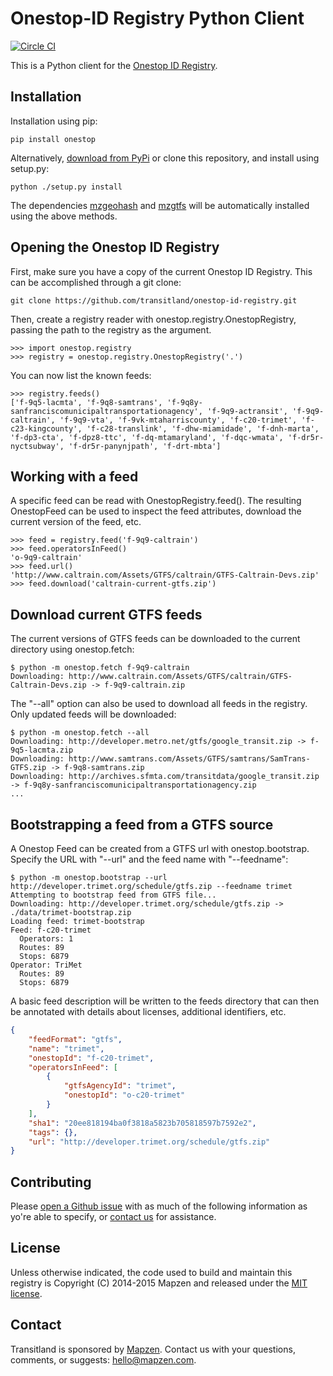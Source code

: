 # Onestop-ID Registry Python Client

[![Circle CI](https://circleci.com/gh/transitland/onestop-id-python-client.png?style=badge)](https://circleci.com/gh/transitland/onestop-id-python-client)

This is a Python client for the [Onestop ID Registry](https://github.com/transitland/onestop-id-registry).

## Installation

Installation using pip:

```
pip install onestop
```

Alternatively, [download from PyPi](https://pypi.python.org/pypi/onestop) or clone this repository, and install using setup.py:

```
python ./setup.py install
```

The dependencies [mzgeohash](https://github.com/transitland/mapzen-geohash) and [mzgtfs](https://github.com/transitland/mapzen-gtfs) will be automatically installed using the above methods.


## Opening the Onestop ID Registry

First, make sure you have a copy of the current Onestop ID Registry. This can be accomplished through a git clone:

```
git clone https://github.com/transitland/onestop-id-registry.git
```

Then, create a registry reader with onestop.registry.OnestopRegistry, passing the path to the registry as the argument.

```
>>> import onestop.registry
>>> registry = onestop.registry.OnestopRegistry('.')
```

You can now list the known feeds:

```
>>> registry.feeds()
['f-9q5-lacmta', 'f-9q8-samtrans', 'f-9q8y-sanfranciscomunicipaltransportationagency', 'f-9q9-actransit', 'f-9q9-caltrain', 'f-9q9-vta', 'f-9vk-mtaharriscounty', 'f-c20-trimet', 'f-c23-kingcounty', 'f-c28-translink', 'f-dhw-miamidade', 'f-dnh-marta', 'f-dp3-cta', 'f-dpz8-ttc', 'f-dq-mtamaryland', 'f-dqc-wmata', 'f-dr5r-nyctsubway', 'f-dr5r-panynjpath', 'f-drt-mbta']
```

## Working with a feed

A specific feed can be read with OnestopRegistry.feed(). The resulting OnestopFeed can be used to inspect the feed attributes, download the current version of the feed, etc.

```
>>> feed = registry.feed('f-9q9-caltrain')
>>> feed.operatorsInFeed()
'o-9q9-caltrain'
>>> feed.url()
'http://www.caltrain.com/Assets/GTFS/caltrain/GTFS-Caltrain-Devs.zip'
>>> feed.download('caltrain-current-gtfs.zip')
```

## Download current GTFS feeds

The current versions of GTFS feeds can be downloaded to the current directory using onestop.fetch:

```
$ python -m onestop.fetch f-9q9-caltrain
Downloading: http://www.caltrain.com/Assets/GTFS/caltrain/GTFS-Caltrain-Devs.zip -> f-9q9-caltrain.zip
```

The "--all" option can also be used to download all feeds in the registry. Only updated feeds will be downloaded:

```
$ python -m onestop.fetch --all
Downloading: http://developer.metro.net/gtfs/google_transit.zip -> f-9q5-lacmta.zip
Downloading: http://www.samtrans.com/Assets/GTFS/samtrans/SamTrans-GTFS.zip -> f-9q8-samtrans.zip
Downloading: http://archives.sfmta.com/transitdata/google_transit.zip -> f-9q8y-sanfranciscomunicipaltransportationagency.zip
...
```

## Bootstrapping a feed from a GTFS source

A Onestop Feed can be created from a GTFS url with onestop.bootstrap. Specify the URL with "--url" and the feed name with "--feedname":

```
$ python -m onestop.bootstrap --url http://developer.trimet.org/schedule/gtfs.zip --feedname trimet
Attempting to bootstrap feed from GTFS file...
Downloading: http://developer.trimet.org/schedule/gtfs.zip -> ./data/trimet-bootstrap.zip
Loading feed: trimet-bootstrap
Feed: f-c20-trimet
  Operators: 1
  Routes: 89
  Stops: 6879
Operator: TriMet
  Routes: 89
  Stops: 6879
```

A basic feed description will be written to the feeds directory that can then be annotated with details about licenses, additional identifiers, etc.

```json
{
    "feedFormat": "gtfs",
    "name": "trimet",
    "onestopId": "f-c20-trimet",
    "operatorsInFeed": [
        {
            "gtfsAgencyId": "trimet",
            "onestopId": "o-c20-trimet"
        }
    ],
    "sha1": "20ee818194ba0f3818a5823b705818597b7592e2",
    "tags": {},
    "url": "http://developer.trimet.org/schedule/gtfs.zip"
}
```

## Contributing

Please [open a Github issue](https://github.com/transitland/onestop-id-python-client/issues/new) with as much of the following information as yo're able to specify, or [contact us](#contact) for assistance.

## License

Unless otherwise indicated, the code used to build and maintain this registry is Copyright (C) 2014-2015 Mapzen and released under the [MIT license](http://opensource.org/licenses/MIT).

## Contact

Transitland is sponsored by [Mapzen](http://mapzen.com). Contact us with your questions, comments, or suggests: [hello@mapzen.com](mailto:hello@mapzen.com).
